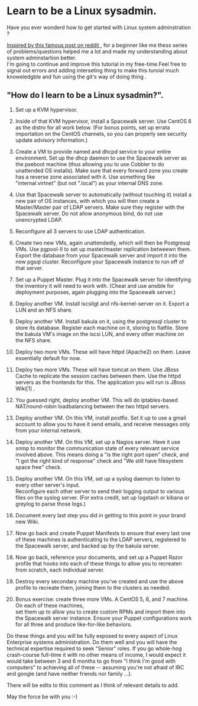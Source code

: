 # Learn to be a Linux sysadmin.
<p>
Have you ever wonderd how to get started with Linux system adminstration ?<br>

<a href="https://www.reddit.com/r/linuxadmin/comments/2s924h/how_did_you_get_your_start/cnnw1ma">Inspired by this famous post on reddit </a>, for a beginner like me thess series of problems/questions helped me a lot and made my understanding about system adminstartion better.<br> 
I'm going to continue and improve this tutorial in my free-time.Feel free to signal out errors and adding interseting thing to make this turoial much knoweledgble and fun using the git's way of doing thing .<br>

</p>
<h2>"How do I learn to be a Linux sysadmin?".</h2>

1) Set up a KVM hypervisor.

2) Inside of that KVM hypervisor, install a Spacewalk server. Use CentOS 6 as the distro for all work below.
   (For bonus points, set up errata importation on the CentOS channels, so you can properly see security 
    update advisory information.)

3) Create a VM to provide named and dhcpd service to your entire environment. Set up the dhcp daemon to use 
   the Spacewalk     server as the pxeboot  machine (thus allowing you to use Cobbler to do unattended OS installs).
   Make sure that every forward zone you create has a reverse zone associated with it. Use something like 
   "internal.virtnet"   (but not ".local") as your internal DNS zone.

4) Use that Spacewalk server to automatically (without touching it) install a new pair of OS instances, with which 
   you will then create a Master/Master pair of LDAP servers. Make sure they 
   register with the Spacewalk server. Do not allow anonymous bind, do not use unencrypted LDAP.

5) Reconfigure all 3 servers to use LDAP authentication.

6) Create two new VMs, again unattendedly, which will then be Postgresql VMs. Use pgpool-II to set up master/master 
   replication betweewn them. Export the database from your Spacewalk server and import it into the new pgsql
   cluster. Reconfigure your Spacewalk instance to run off of that server.

7) Set up a Puppet Master. Plug it into the Spacewalk server for identifying the inventory it will need to work with. 
   (Cheat and use ansible for deployment purposes, again plugging into the Spacewalk server.)

8) Deploy another VM. Install iscsitgt and nfs-kernel-server on it. Export a LUN and an NFS share.

9) Deploy another VM. Install bakula on it, using the postgresql cluster to store its database. 
   Register each machine on it, storing to flatfile. Store the bakula VM's image on the iscsi LUN, and every other 
   machine on the NFS share.

10) Deploy two more VMs. These will have httpd (Apache2) on them. Leave essentially default for now.

11) Deploy two more VMs. These will have tomcat on them. Use JBoss Cache to replicate the session caches between them. 
    Use the httpd servers as the frontends for this. The application you will run is JBoss Wiki[1] .

12) You guessed right, deploy another VM. This will do iptables-based NAT/round-robin loadbalancing between the two
    httpd servers.

13) Deploy another VM. On this VM, install postfix. Set it up to use a gmail account to allow you to have it send emails,
    and receive messages only from your internal network.

14) Deploy another VM. On this VM, set up a Nagios server. Have it use snmp to monitor the communication state of every 
    relevant service involved above. This means doing a "is the right port open" check, and  "I got the right
    kind of response" check and "We still have filesystem space free" check.

15) Deploy another VM. On this VM, set up a syslog daemon to listen to every other server's input.  
    Reconfigure each other server to send their logging output to various files on the syslog server. (For extra credit,
    set up logstash or kibana or greylog to parse those logs.)

16) Document every last step you did in getting to this point in your brand new Wiki.

17) Now go back and create Puppet Manifests to ensure that every last one of these machines is authenticating to 
    the LDAP servers, registered to the Spacewalk server, and backed up by the bakula server.

18) Now go back, reference your documents, and set up a Puppet Razor profile that hooks into each of these things to allow
   you to recreaten from scratch, each individual server.

19) Destroy every secondary machine you've created and use the above profile to recreate them, joining them to the 
    clusters as needed.

20) Bonus exercise: create three more VMs. A CentOS 5, 6, and 7 machine. On each of these machines,  
    set them up to allow you to create custom RPMs and import them into the Spacewalk server instance. Ensure your Puppet 
    configurations work for all three and produce like-for-like behaviors.
<p>
Do these things and you will be fully exposed to every aspect of Linux Enterprise systems administration. 
Do them well and you will have the technical expertise required to seek "Senior" roles. If you go whole-hog crash-course 
full-time it with no other means of income, I would expect it would take between 3 and 6 months to go from "I think I'm
good with computers" to achieving all of these -- assuming you're not afraid of IRC and google (and have neither 
friends nor family ...).

There will be edits to this comment as I think of relevant details to add.

May the force be with you :-)
</p>

